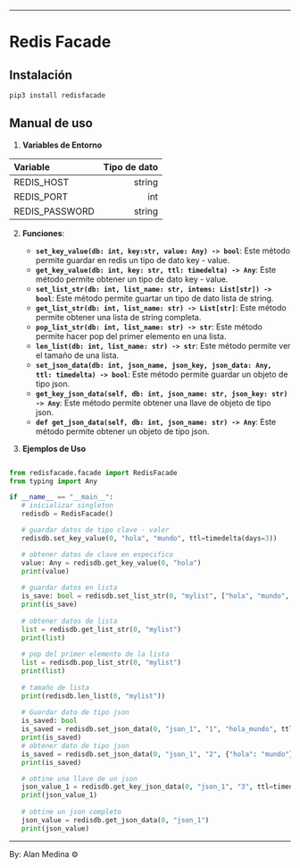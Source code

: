 
---

# Redis Facade

## Instalación

```bash
pip3 install redisfacade
```

## Manual de uso
1. **Variables de Entorno**

| Variable | Tipo de dato |
|:-|-:|
|REDIS_HOST|string|
|REDIS_PORT|int|
|REDIS_PASSWORD|string|

2. **Funciones**:
   - **`set_key_value(db: int, key:str, value: Any) -> bool`**: Este método permite guardar en redis un tipo de dato key - value.
   - **`get_key_value(db: int, key: str, ttl: timedelta) -> Any`**: Este método permite obtener un tipo de dato key - value.
   - **`set_list_str(db: int, list_name: str, intems: List[str]) -> bool`**: Este método permite guartar un tipo de dato lista de string.
   - **`get_list_str(db: int, list_name: str) -> List[str]`**: Este método permite obtener una lista de string completa.
   - **`pop_list_str(db: int, list_name: str) -> str`**: Este método permite hacer pop del primer elemento en una lista.
   - **`len_list(db: int, list_name: str) -> str`**: Este método permite ver el tamaño de una lista.
   - **`set_json_data(db: int, json_name, json_key, json_data: Any, ttl: timedelta) -> bool`**: Este método permite guardar un objeto de tipo json.
   - **`get_key_json_data(self, db: int, json_name: str, json_key: str) -> Any`**: Este método permite obtener una llave de objeto de tipo json.
   - **`def get_json_data(self, db: int, json_name: str) -> Any`**: Este método permite obtener un objeto de tipo json.

3. **Ejemplos de Uso**
```py

from redisfacade.facade import RedisFacade
from typing import Any

if __name__ == "__main__":
   # inicializar singleton
   redisdb = RedisFacade()

   # guardar datos de tipo clave - valor
   redisdb.set_key_value(0, "hola", "mundo", ttl=timedelta(days=3))

   # obtener datos de clave en especifico
   value: Any = redisdb.get_key_value(0, "hola")
   print(value)
   
   # guardar datos en lista
   is_save: bool = redisdb.set_list_str(0, "mylist", ["hola", "mundo", "beetmann"])
   print(is_save)
   
   # obtener datos de lista
   list = redisdb.get_list_str(0, "mylist")
   print(list)
   
   # pop del primer elemento de la lista
   list = redisdb.pop_list_str(0, "mylist")
   print(list)
   
   # tamaño de lista
   print(redisdb.len_list(0, "mylist"))
   
   # Guardar dato de tipo json
   is_saved: bool 
   is_saved = redisdb.set_json_data(0, "json_1", "1", "hola_mundo", ttl=timedelta(days=3))
   print(is_saved)
   # obtener dato de tipo json
   is_saved = redisdb.set_json_data(0, "json_1", "2", {"hola": "mundo"}, ttl=timedelta(days=3))
   print(is_saved)

   # obtine una llave de un json
   json_value_1 = redisdb.get_key_json_data(0, "json_1", "3", ttl=timedelta(days=3))
   print(json_value_1)
   
   # obtine un json completo
   json_value = redisdb.get_json_data(0, "json_1")
   print(json_value)

```

---

By: Alan Medina ⚙️
